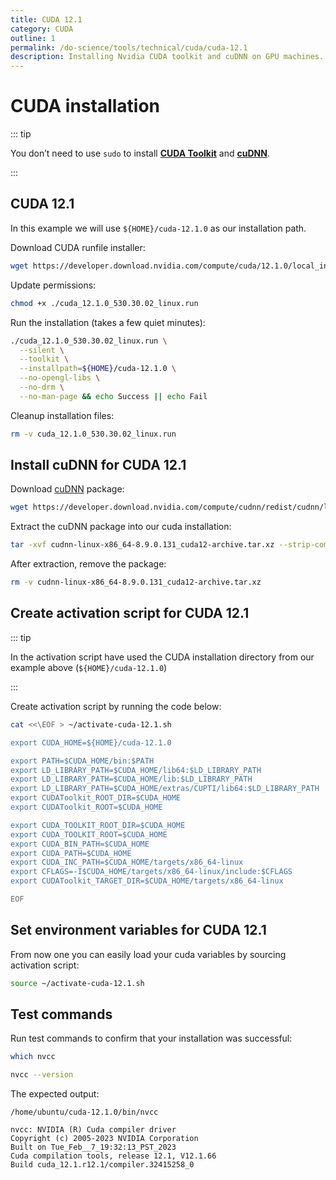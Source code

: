 ```yaml
---
title: CUDA 12.1
category: CUDA
outline: 1
permalink: /do-science/tools/technical/cuda/cuda-12.1
description: Installing Nvidia CUDA toolkit and cuDNN on GPU machines.
---
```


# CUDA installation

::: tip

You don’t need to use `sudo` to install **[CUDA Toolkit](https://docs.nvidia.com/cuda/doc/index.html)** and **[cuDNN](https://docs.nvidia.com/cudnn/index.html)**.

:::

## CUDA 12.1

In this example we will use `${HOME}/cuda-12.1.0` as our installation path.

Download CUDA runfile installer:

```bash
wget https://developer.download.nvidia.com/compute/cuda/12.1.0/local_installers/cuda_12.1.0_530.30.02_linux.run
```

<!-- https://developer.nvidia.com/cuda-12-1-0-download-archive?target_os=Linux&target_arch=x86_64&Distribution=Ubuntu&target_version=22.04&target_type=runfile_local -->

Update permissions:

```bash
chmod +x ./cuda_12.1.0_530.30.02_linux.run
```

Run the installation (takes a few quiet minutes):

```bash
./cuda_12.1.0_530.30.02_linux.run \
  --silent \
  --toolkit \
  --installpath=${HOME}/cuda-12.1.0 \
  --no-opengl-libs \
  --no-drm \
  --no-man-page && echo Success || echo Fail
```

Cleanup installation files:

```bash
rm -v cuda_12.1.0_530.30.02_linux.run
```

## Install cuDNN for CUDA 12.1

Download [cuDNN](https://docs.nvidia.com/cudnn/index.html) package:

```bash
wget https://developer.download.nvidia.com/compute/cudnn/redist/cudnn/linux-x86_64/cudnn-linux-x86_64-8.9.0.131_cuda12-archive.tar.xz
```

Extract the cuDNN package into our cuda installation:

```bash
tar -xvf cudnn-linux-x86_64-8.9.0.131_cuda12-archive.tar.xz --strip-components=1 -C ${HOME}/cuda-12.1.0 && echo Success || echo Fail
```

After extraction, remove the package:

```bash
rm -v cudnn-linux-x86_64-8.9.0.131_cuda12-archive.tar.xz
```

## Create activation script for CUDA 12.1

::: tip

In the activation script have used the CUDA installation directory from our example above (`${HOME}/cuda-12.1.0`)

:::

Create activation script by running the code below:

```bash
cat <<\EOF > ~/activate-cuda-12.1.sh

export CUDA_HOME=${HOME}/cuda-12.1.0

export PATH=$CUDA_HOME/bin:$PATH
export LD_LIBRARY_PATH=$CUDA_HOME/lib64:$LD_LIBRARY_PATH
export LD_LIBRARY_PATH=$CUDA_HOME/lib:$LD_LIBRARY_PATH
export LD_LIBRARY_PATH=$CUDA_HOME/extras/CUPTI/lib64:$LD_LIBRARY_PATH
export CUDAToolkit_ROOT_DIR=$CUDA_HOME
export CUDAToolkit_ROOT=$CUDA_HOME

export CUDA_TOOLKIT_ROOT_DIR=$CUDA_HOME
export CUDA_TOOLKIT_ROOT=$CUDA_HOME
export CUDA_BIN_PATH=$CUDA_HOME
export CUDA_PATH=$CUDA_HOME
export CUDA_INC_PATH=$CUDA_HOME/targets/x86_64-linux
export CFLAGS=-I$CUDA_HOME/targets/x86_64-linux/include:$CFLAGS
export CUDAToolkit_TARGET_DIR=$CUDA_HOME/targets/x86_64-linux

EOF

```

## Set environment variables for CUDA 12.1

From now one you can easily load your cuda variables by sourcing activation script:

```bash
source ~/activate-cuda-12.1.sh
```

## Test commands

Run test commands to confirm that your installation was successful:

```bash
which nvcc

nvcc --version
```

The expected output:
```
/home/ubuntu/cuda-12.1.0/bin/nvcc

nvcc: NVIDIA (R) Cuda compiler driver
Copyright (c) 2005-2023 NVIDIA Corporation
Built on Tue_Feb__7_19:32:13_PST_2023
Cuda compilation tools, release 12.1, V12.1.66
Build cuda_12.1.r12.1/compiler.32415258_0
```
